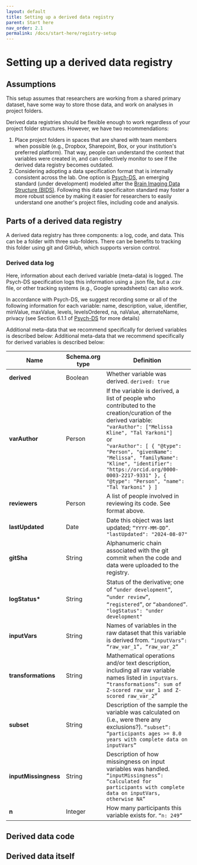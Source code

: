```yaml
---
layout: default
title: Setting up a derived data registry
parent: Start here 
nav_order: 2.1
permalink: /docs/start-here/registry-setup
---
```


# Setting up a derived data registry

## Assumptions
This setup assumes that researchers are working from a shared primary dataset, have some way to store those data, and work on analyses in project folders. 

Derived data registries should be flexible enough to work regardless of your project folder structures. However, we have two recommendations: 
1. Place project folders in spaces that are shared with team members when possible (e.g., Dropbox, Sharepoint, Box, or your institution's preferred platform). That way, people can understand the context that variables were created in, and can collectively monitor to see if the derived data registry becomes outdated.  
2. Considering adopting a data specification format that is internally consistent across the lab. One option is [Psych-DS](https://docs.google.com/document/d/1u8o5jnWk0Iqp_J06PTu5NjBfVsdoPbBhstht6W0fFp0/edit), an emerging standard (under development) modeled after the [Brain Imaging Data Structure (BIDS)](bids.neuroimaging.io/). Following this data specificaiton standard may foster a more robust science by making it easier for researchers to easily understand one another's project files, including code and analysis.  

## Parts of a derived data registry 
A derived data registry has three components: a log, code, and data. This can be a folder with three sub-folders. There can be benefits to tracking this folder using git and GitHub, which supports version control. 

### Derived data log
Here, information about each derived variable (meta-data) is logged. The Psych-DS specification logs this information using a .json file, but a .csv file, or other tracking systems (e.g., Google spreadsheets) can also work. 

In accordance with Psych-DS, we suggest recording some or all of the following information for each variable: name, description, value, identifier, minValue, maxValue, levels, levelsOrdered, na, naValue, alternateName, privacy (see Section 6.1.1 of [Psych-DS](https://docs.google.com/document/d/1u8o5jnWk0Iqp\_J06PTu5NjBfVsdoPbBhstht6W0fFp0/edit) for more details)

Additional meta-data that we recommend specifically for derived variables is described below:  Additional meta-data that we recommend specifically for derived variables is described below:  

| Name            | Schema.org type | Definition |
| --------------- | --------------- | ---------- |
| **derived**     | Boolean         | Whether variable was derived. `derived: true` |
| **varAuthor**   | Person          | If the variable is derived, a list of people who contributed to the creation/curation of the derived variable: <br> `"varAuthor": ["Melissa Kline", "Tal Yarkoni"]` <br> or <br> `"varAuthor": [ { "@type": "Person", "givenName": "Melissa", "familyName": "Kline", "identifier": "https://orcid.org/0000-0003-2217-9331" }, { "@type": "Person", "name": "Tal Yarkoni" } ]` |
| **reviewers**   | Person          | A list of people involved in reviewing its code. See format above. |
| **lastUpdated** | Date            | Date this object was last updated; `“YYYY-MM-DD”`. `"lastUpdated": "2024-08-07"` |
| **gitSha**      | String          | Alphanumeric chain associated with the git commit when the code and data were uploaded to the registry. |
| **logStatus\*** | String          | Status of the derivative; one of `“under development”`, `“under review”`, `“registered”`, or `“abandoned”`. `"logStatus": "under development"` |
| **inputVars**   | String          | Names of variables in the raw dataset that this variable is derived from. `“inputVars”: “raw_var_1”, “raw_var_2”` |
| **transformations** | String     | Mathematical operations and/or text description, including all raw variable names listed in `inputVars`. `“transformations”: sum of Z-scored raw_var_1 and Z-scored raw_var_2”` |
| **subset**      | String          | Description of the sample the variable was calculated on (i.e., were there any exclusions?). `“subset”: “participants ages >= 8.0 years with complete data on inputVars”` |
| **inputMissingness** | String     | Description of how missingness on input variables was handled. `“inputMissingness”: “calculated for participants with complete data on inputVars, otherwise NA”` |
| **n**           | Integer         | How many participants this variable exists for. `“n: 249”` |


## Derived data code


## Derived data itself
